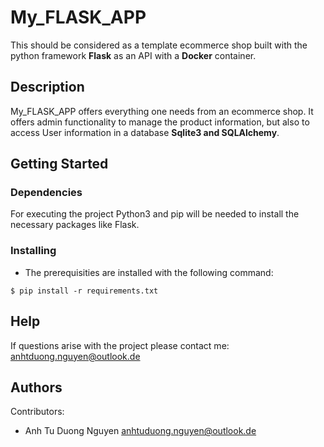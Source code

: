 # My_FLASK_APP

This should be considered as a template ecommerce shop built with the python framework <strong>Flask</strong> as an API with a <strong>Docker</strong> container.

## Description

My_FLASK_APP offers everything one needs from an ecommerce shop. It offers admin functionality to manage the product information, but also to access
User information in a database <strong>Sqlite3 and SQLAlchemy</strong>.  

## Getting Started

### Dependencies

For executing the project Python3 and pip will be needed to install the necessary packages like Flask.

### Installing

* The prerequisities are installed with the following command:

```console
$ pip install -r requirements.txt
```

## Help

If questions arise with the project please contact me:
<anhtduong.nguyen@outlook.de>

## Authors

Contributors:
* Anh Tu Duong Nguyen <anhtuduong.nguyen@outlook.de>
